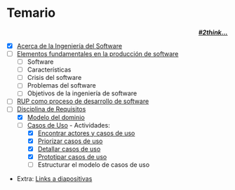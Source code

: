 # Temario

<div align=right>

***[#2think...](2think.md)***

</div>

* [x] [Acerca de la Ingeniería del Software](contenidos/acercaDe.md)
* [ ] [Elementos fundamentales en la producción de software](https://github.com/mmasias/PRG1/blob/main/temario/00000-introduccion.md)
  * [ ] Software
  * [ ] Características
  * [ ] Crisis del software
  * [ ] Problemas del software
  * [ ] Objetivos de la ingeniería de software
* [ ] [RUP como proceso de desarrollo de software](rup.md)
* [ ] [Disciplina de Requisitos](disciplinaDeRequisitos.md)
  * [x] [Modelo del dominio](contenidos/MdD.md)
  * [ ] [Casos de Uso](contenidos/CdU.md) - Actividades:
    * [x] [Encontrar actores y casos de uso](contenidos/CdU.eAyCdU.md)
    * [x] [Priorizar casos de uso](contenidos/CdU.PCdU.md)
    * [x] [Detallar casos de uso](contenidos/Cdu.dCdU.md)
    * [x] [Prototipar casos de uso](contenidos/CdU.ICdU.md)
    * [ ] Estructurar el modelo de casos de uso

- Extra: [Links a diapositivas](https://drive.google.com/drive/folders/1m_wsaMgdAHJ5gYKcpwJtU1IeDWRtLsAj?usp=sharing)
